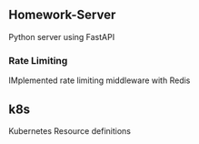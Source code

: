## Homework-Server
Python server using FastAPI
### Rate Limiting
IMplemented rate limiting middleware with Redis

## k8s
Kubernetes Resource definitions
